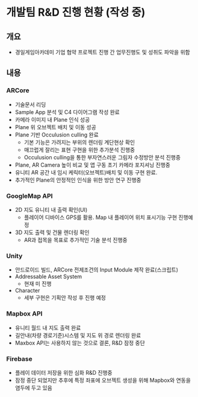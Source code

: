 # 개발팀 R&D 진행 현황 (작성 중)

## 개요
- 경일게임아카데미 기업 협약 프로젝트 진행 간 업무진행도 및 성취도 파악을 위함

## 내용

### ARCore
- 기술문서 리딩
- Sample App 분석 및 C4 다이어그램 작성 완료
- 카메라 이미지 내 Plane 인식 성공
- Plane 위 오브젝트 배치 및 이동 성공
- Plane 기반 Occulusion culling 완료
  - 기본 기능은 가려지는 부위의 렌더링 계단현상 확인
  - 매끄럽게 잘리는 표현 구현을 위한 추가분석 진행중
  - Occulusion culling을 통한 부자연스러운 그림자 수정방안 분석 진행중
- Plane, AR Camera 높이 비교 및 앱 구동 초기 카메라 포지셔닝 진행중
- 유니티 AR 공간 내 임시 케릭터(오브젝트)배치 및 이동 구현 완료.
- 추가적인 Plane의 안정적인 인식을 위한 방안 연구 진행중

### GoogleMap API
- 2D 지도 유니티 내 출력 확인(UI)
  - 플레이어 디바이스 GPS를 활용. Map 내 플레이어 위치 표시기능 구현 진행예정
- 3D 지도 출력 및 건물 렌더링 확인
  - AR과 접목을 목표로 추가적인 기술 분석 진행중

### Unity
- 안드로이드 빌드, ARCore 전제조건의 Input Module 제작 완료(스크립트)
- Addressable Asset System
  - 현재 미 진행
- Character
  - 세부 구현은 기획안 작성 후 진행 예정

### Mapbox API
- 유니티 월드 내 지도 출력 완료
- 길안내(차량 경로기준)시스템 및 지도 위 경로 렌더링 완료
- Maxbox API는 사용하지 않는 것으로 결론, R&D 잠정 중단

### Firebase
- 플레이 데이터 저장을 위한 심화 R&D 진행중
- 잠정 중단 되었지만 추후에 특정 좌표에 오브젝트 생성을 위해 Mapbox와 연동을 염두에 두고 있음

